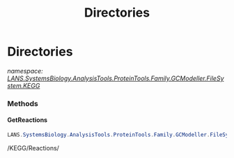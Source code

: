﻿---
title: Directories
---

# Directories
_namespace: [LANS.SystemsBiology.AnalysisTools.ProteinTools.Family.GCModeller.FileSystem.KEGG](N-LANS.SystemsBiology.AnalysisTools.ProteinTools.Family.GCModeller.FileSystem.KEGG.html)_



### Methods

#### GetReactions
```csharp
LANS.SystemsBiology.AnalysisTools.ProteinTools.Family.GCModeller.FileSystem.KEGG.Directories.GetReactions
```
/KEGG/Reactions/




